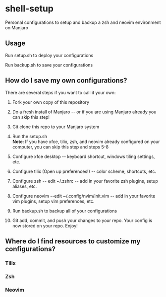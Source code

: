 # shell-setup
Personal configurations to setup and backup a zsh and neovim environment on Manjaro

## Usage
Run setup.sh to deploy your configurations

Run backup.sh to save your configurations

## How do I save my own configurations?
There are several steps if you want to call it your own:

1. Fork your own copy of this repository

2. Do a fresh install of Manjaro -- or if you are using Manjaro already you can skip this step!

3. Git clone this repo to your Manjaro system

4. Run the setup.sh <br>
**Note**: If you have xfce, tilix, zsh, and neovim already configured on your computer, you can skip this step and steps 5-8 <br>

5. Configure xfce desktop -- keyboard shortcut, windows tiling settings, etc.

6. Configure tilix (Open up preferences!) -- color scheme, shortcuts, etc.

7. Configure zsh -- edit ~/.zshrc -- add in your favorite zsh plugins, setup aliases, etc.

8. Configure neovim --edit ~/.config/nvim/init.vim -- add in your favorite vim plugins, setup vim preferences, etc.

9. Run backup.sh to backup all of your configurations

10. Git add, commit, and push your changes to your repo. Your config is now stored on your repo. Enjoy!

## Where do I find resources to customize my configurations?

### Tilix

### Zsh

### Neovim
